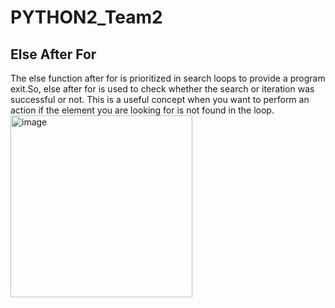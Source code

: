 # PYTHON2_Team2
##  Else After For
The else function after for is prioritized in search loops to provide a program exit.So, else after for is used to check whether the search or iteration was successful or not. This is a useful concept when you want to perform an action if the element you are looking for is not found in the loop.
<img width="291" alt="image" src="https://github.com/Fitrinurutami27/PYTHON2/assets/145306931/2bee39b0-6f2c-4423-9110-f30528b1f86e">
